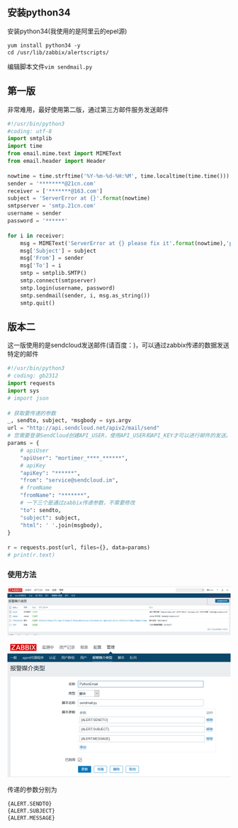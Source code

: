 
## 安装python34

安装python34(我使用的是阿里云的epel源)
```
yum install python34 -y
cd /usr/lib/zabbix/alertscripts/
```

编辑脚本文件`vim sendmail.py`

## 第一版
非常难用，最好使用第二版，通过第三方邮件服务发送邮件

```python
#!/usr/bin/python3
#coding: utf-8
import smtplib
import time
from email.mime.text import MIMEText
from email.header import Header

nowtime = time.strftime('%Y-%m-%d-%H:%M', time.localtime(time.time()))
sender = '********@21cn.com'
receiver = ['*******@163.com']
subject = 'ServerError at {}'.format(nowtime)
smtpserver = 'smtp.21cn.com'
username = sender
password = '******'

for i in receiver:
    msg = MIMEText('ServerError at {} please fix it'.format(nowtime),'plain','gb2312')
    msg['Subject'] = subject
    msg['From'] = sender
    msg['To'] = i
    smtp = smtplib.SMTP()
    smtp.connect(smtpserver)
    smtp.login(username, password)
    smtp.sendmail(sender, i, msg.as_string())
    smtp.quit()
```


## 版本二
这一版使用的是sendcloud发送邮件(请百度：)，可以通过zabbix传递的数据发送特定的邮件
```python
#!/usr/bin/python3
# coding: gb2312
import requests
import sys
# import json

# 获取要传递的参数
_, sendto, subject, *msgbody = sys.argv
url = "http://api.sendcloud.net/apiv2/mail/send"
# 您需要登录SendCloud创建API_USER，使用API_USER和API_KEY才可以进行邮件的发送。
params = {
    # apiUser
    "apiUser": "mortimer_****_******",
    # apiKey
    "apiKey": "******",
    "from": "service@sendcloud.im",
    # fromName
    "fromName": "*******",
    # 一下三个是通过zabbix传递参数，不需要修改
    "to": sendto,
    "subject": subject,
    "html": ' '.join(msgbody),
}

r = requests.post(url, files={}, data=params)
# print(r.text)
```

### 使用方法

![](pm1.png)

![](pythonmail.png)

传递的参数分别为
```
{ALERT.SENDTO}
{ALERT.SUBJECT}
{ALERT.MESSAGE}
```
